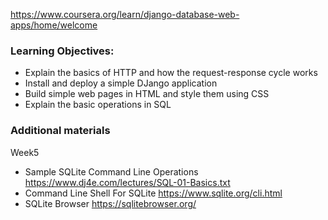 https://www.coursera.org/learn/django-database-web-apps/home/welcome

### Learning Objectives:
- Explain the basics of HTTP and how the request-response cycle works
- Install and deploy a simple DJango application
- Build simple web pages in HTML and style them using CSS
- Explain the basic operations in SQL

### Additional materials

Week5

- Sample SQLite Command Line Operations  https://www.dj4e.com/lectures/SQL-01-Basics.txt
- Command Line Shell For SQLite https://www.sqlite.org/cli.html
- SQLite Browser https://sqlitebrowser.org/
